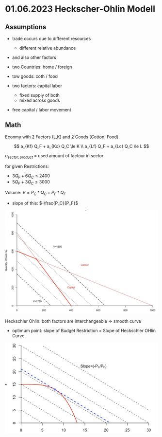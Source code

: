 # 01.06.2023 Heckscher-Ohlin Modell

## Assumptions

- trade occurs due to different resources
    - different relative abundance
- and also other factors



- two Countries: home / foreign
- tow goods: coth / food
- two factors: capital labor
    - fixed supply of both
    - mixed across goods
- free capital / labor movement



## Math

Econmy with 2 Factors (L,K) and 2 Goods (Cotton, Food)

$$
a_{Kf} Q_F + a_{Kc} Q_C \le K \\
a_{Lf} Q_F + a_{Lc} Q_C \le L
$$

$a_{sector,product}$ = used amount of factour in sector

for given Restrictions:

- $3Q_F+6Q_C \le 2400$
- $5Q_F+3Q_C\le 3000$

Volume: $V = P_C * Q_C + P_F * Q_F$

- slope of this: $-\frac{P_C}{P_F}$

![img](../images/2023-05-24_15-25-57.jpg)

Heckschler Ohlin: both factors are interchangeable => smooth curve

- optimum point: slope of Budget Restriction = Slope of Heckschler OHlin Curve

![img](../images/2023-05-24_15-29-08.jpg)

